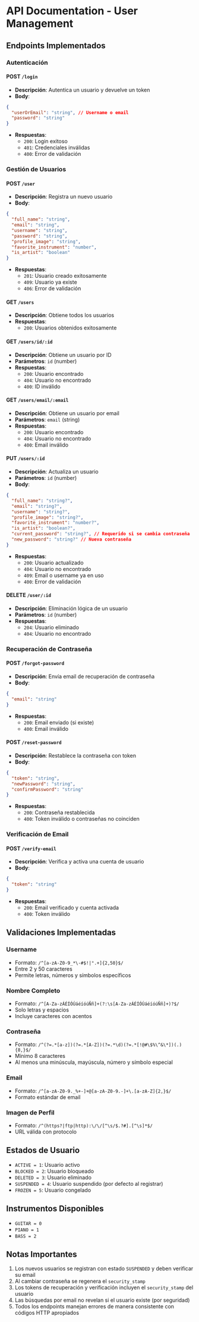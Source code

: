 # API Documentation - User Management

## Endpoints Implementados

### Autenticación

#### POST `/login`

- **Descripción**: Autentica un usuario y devuelve un token
- **Body**:

```json
{
  "userOrEmail": "string", // Username o email
  "password": "string"
}
```

- **Respuestas**:
  - `200`: Login exitoso
  - `401`: Credenciales inválidas
  - `400`: Error de validación

### Gestión de Usuarios

#### POST `/user`

- **Descripción**: Registra un nuevo usuario
- **Body**:

```json
{
  "full_name": "string",
  "email": "string",
  "username": "string",
  "password": "string",
  "profile_image": "string",
  "favorite_instrument": "number",
  "is_artist": "boolean"
}
```

- **Respuestas**:
  - `201`: Usuario creado exitosamente
  - `409`: Usuario ya existe
  - `406`: Error de validación

#### GET `/users`

- **Descripción**: Obtiene todos los usuarios
- **Respuestas**:
  - `200`: Usuarios obtenidos exitosamente

#### GET `/users/id/:id`

- **Descripción**: Obtiene un usuario por ID
- **Parámetros**: `id` (number)
- **Respuestas**:
  - `200`: Usuario encontrado
  - `404`: Usuario no encontrado
  - `400`: ID inválido

#### GET `/users/email/:email`

- **Descripción**: Obtiene un usuario por email
- **Parámetros**: `email` (string)
- **Respuestas**:
  - `200`: Usuario encontrado
  - `404`: Usuario no encontrado
  - `400`: Email inválido

#### PUT `/users/:id`

- **Descripción**: Actualiza un usuario
- **Parámetros**: `id` (number)
- **Body**:

```json
{
  "full_name": "string?",
  "email": "string?",
  "username": "string?",
  "profile_image": "string?",
  "favorite_instrument": "number?",
  "is_artist": "boolean?",
  "current_password": "string?", // Requerido si se cambia contraseña
  "new_password": "string?" // Nueva contraseña
}
```

- **Respuestas**:
  - `200`: Usuario actualizado
  - `404`: Usuario no encontrado
  - `409`: Email o username ya en uso
  - `400`: Error de validación

#### DELETE `/user/:id`

- **Descripción**: Eliminación lógica de un usuario
- **Parámetros**: `id` (number)
- **Respuestas**:
  - `204`: Usuario eliminado
  - `404`: Usuario no encontrado

### Recuperación de Contraseña

#### POST `/forgot-password`

- **Descripción**: Envía email de recuperación de contraseña
- **Body**:

```json
{
  "email": "string"
}
```

- **Respuestas**:
  - `200`: Email enviado (si existe)
  - `400`: Email inválido

#### POST `/reset-password`

- **Descripción**: Restablece la contraseña con token
- **Body**:

```json
{
  "token": "string",
  "newPassword": "string",
  "confirmPassword": "string"
}
```

- **Respuestas**:
  - `200`: Contraseña restablecida
  - `400`: Token inválido o contraseñas no coinciden

### Verificación de Email

#### POST `/verify-email`

- **Descripción**: Verifica y activa una cuenta de usuario
- **Body**:

```json
{
  "token": "string"
}
```

- **Respuestas**:
  - `200`: Email verificado y cuenta activada
  - `400`: Token inválido

## Validaciones Implementadas

### Username

- Formato: `/^[a-zA-Z0-9_*\-#$!|°.+]{2,50}$/`
- Entre 2 y 50 caracteres
- Permite letras, números y símbolos específicos

### Nombre Completo

- Formato: `/^[A-Za-zÁÉÍÓÚáéíóúÑñ]+(?:\s[A-Za-zÁÉÍÓÚáéíóúÑñ]+)?$/`
- Solo letras y espacios
- Incluye caracteres con acentos

### Contraseña

- Formato: `/^(?=.*[a-z])(?=.*[A-Z])(?=.*\d)(?=.*[!@#\$%\^&\*])(.){8,}$/`
- Mínimo 8 caracteres
- Al menos una minúscula, mayúscula, número y símbolo especial

### Email

- Formato: `/^[a-zA-Z0-9._%+-]+@[a-zA-Z0-9.-]+\.[a-zA-Z]{2,}$/`
- Formato estándar de email

### Imagen de Perfil

- Formato: `/^(https?|ftp|http):\/\/[^\s/$.?#].[^\s]*$/`
- URL válida con protocolo

## Estados de Usuario

- `ACTIVE = 1`: Usuario activo
- `BLOCKED = 2`: Usuario bloqueado
- `DELETED = 3`: Usuario eliminado
- `SUSPENDED = 4`: Usuario suspendido (por defecto al registrar)
- `FROZEN = 5`: Usuario congelado

## Instrumentos Disponibles

- `GUITAR = 0`
- `PIANO = 1`
- `BASS = 2`

## Notas Importantes

1. Los nuevos usuarios se registran con estado `SUSPENDED` y deben verificar su email
2. Al cambiar contraseña se regenera el `security_stamp`
3. Los tokens de recuperación y verificación incluyen el `security_stamp` del usuario
4. Las búsquedas por email no revelan si el usuario existe (por seguridad)
5. Todos los endpoints manejan errores de manera consistente con códigos HTTP apropiados
